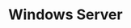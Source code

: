 ---
title: "Windows Server"
description: "Content related to Windows Server."
slug: "ws"
image: "thumbnail.png"
---